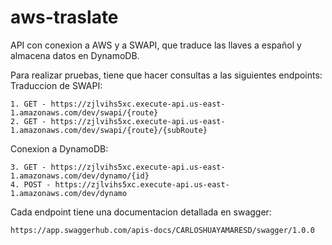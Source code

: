 # aws-traslate
API con conexion a AWS y a SWAPI, que traduce las llaves a español y almacena datos en DynamoDB.

Para realizar pruebas, tiene que hacer consultas a las siguientes endpoints:
Traduccion de SWAPI:

    1. GET - https://zjlvihs5xc.execute-api.us-east-1.amazonaws.com/dev/swapi/{route}
    2. GET - https://zjlvihs5xc.execute-api.us-east-1.amazonaws.com/dev/swapi/{route}/{subRoute}
    
Conexion a DynamoDB:

    3. GET - https://zjlvihs5xc.execute-api.us-east-1.amazonaws.com/dev/dynamo/{id}
    4. POST - https://zjlvihs5xc.execute-api.us-east-1.amazonaws.com/dev/dynamo

Cada endpoint tiene una documentacion detallada en swagger: 

    https://app.swaggerhub.com/apis-docs/CARLOSHUAYAMARESD/swagger/1.0.0

